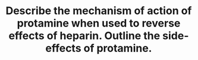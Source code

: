 ---
title: "Describe the mechanism of action of protamine when used to reverse effects of heparin. Outline the side-effects of protamine."
entityType: SAQ
exam: PEX
college: ANZCA
year: 2011
sitting: B
question: 5
passRate: 21
EC_expectedDomains:
- "Candidates were required to describe the mechanism of a basic cationic binding protein combining with an acidic anionic compound to form a stable salt complex including some indication of relative doses required and the time course of the drugs actions."
- "Side effects which required outlining were not only that it causes allergy but the types of allergy caused and the side effects that would be observed because of it."
EC_extraCredit:
- "Higher marks were awarded for explanations of why excessive doses may cause hypocoagulability and the inconsistent reversal of Xa activity."
- "Similarly hypotension either due to rapid infusion or IgE mediated effects, the problems of thromboxane mediated pulmonary oedema and pulmonary vasoconstriction and the phenomenon of heparin rebound attracted higher marks."
---